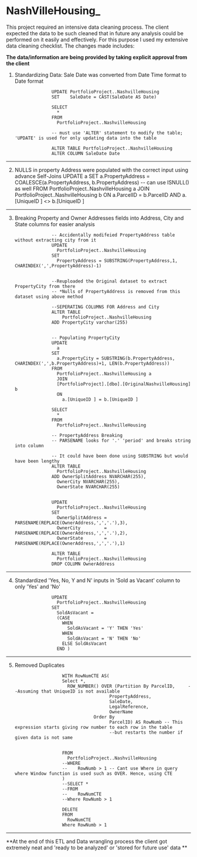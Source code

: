 # NashVilleHousing_
This project required an intensive data cleaning process. The client expected the data to be such cleaned that in future any analysis could be performed on it easily and effectively. For this purpose I used my extensive data cleaning checklist.  The changes made includes: 

**The data/information are being provided by taking explicit approval from the client**


1.  Standardizing Data: Sale Date was converted from Date Time format to Date format 
        
                      UPDATE PortfolioProject..NashvilleHousing 
                      SET    SaleDate = CAST(SaleDate AS Date) 

                      SELECT
                        *
                      FROM
                        PortfolioProject..NashvilleHousing

                      -- must use 'ALTER' statement to modify the table; 'UPDATE' is used for only updating data into the table

                      ALTER TABLE PortfolioProject..NashvilleHousing
                      ALTER COLUMN SaleDate Date
--------------------------------------------------------------------------------------------------------------------------

2.  NULLS in property Address were populated with the correct input using advance Self-Joins
                      UPDATE a
                      SET 
                        a.PropertyAddress = COALESCE(a.PropertyAddress, b.PropertyAddress) -- can use ISNULL() as well
                      FROM
                        PortfolioProject..NashvilleHousing a
                        JOIN
                        PortfolioProject..NashvilleHousing b
                        ON
                          a.ParcelID = b.ParcelID
                        AND a.[UniqueID ] <> b.[UniqueID ]
--------------------------------------------------------------------------------------------------------------------------

3.  Breaking Property and Owner Addresses fields into Address, City and State columns for easier analysis  

                      -- Accidentally modifeied PropertyAddress table without extracting city from it
                      UPDATE
                        PortfolioProject..NashvilleHousing
                      SET
                        PropertyAddress = SUBSTRING(PropertyAddress,1, CHARINDEX(',',PropertyAddress)-1) 


                      --Reuploaded the Original dataset to extract PropertyCity from there
                      -- *Nulls of PropertyAddress is removed from this dataset using above method

                      --SEPERATING COLUMNS FOR Address and City
                      ALTER TABLE 
                          PortfolioProject..NashvilleHousing
                      ADD PropertyCity varchar(255)


                      -- Populating PropertyCity 
                      UPDATE 
                        a
                      SET 
                        a.PropertyCity = SUBSTRING(b.PropertyAddress, CHARINDEX(',',b.PropertyAddress)+1, LEN(b.PropertyAddress))
                      FROM
                        PortfolioProject..NashvilleHousing a
                        JOIN 
                        [PortfolioProject].[dbo].[OriginalNashvilleHousing] b
                        ON 
                          a.[UniqueID ] = b.[UniqueID ]

                      SELECT
                        *
                      FROM
                        PortfolioProject..NashvilleHousing

                      -- PropertyAddress Breaking
                      -- PARSENAME looks for '.' 'period' and breaks string into column 

                      -- It could have been done using SUBSTRING but would have been lengthy
                      ALTER TABLE
                        PortfolioProject..NashvilleHousing
                      ADD OwnerSplitAddress NVARCHAR(255), 
                        OwnerCity NVARCHAR(255), 
                        OwnerState NVARCHAR(255)


                      UPDATE
                        PortfolioProject..NashvilleHousing
                      SET
                        OwnerSplitAddress = PARSENAME(REPLACE(OwnerAddress,',','.'),3),
                        OwnerCity		  = PARSENAME(REPLACE(OwnerAddress,',','.'),2),
                        OwnerState		  = PARSENAME(REPLACE(OwnerAddress,',','.'),1)

                      ALTER TABLE 
                        PortfolioProject..NashvilleHousing
                      DROP COLUMN OwnerAddress

--------------------------------------------------------------------------------------------------------------------------

4.  Standardized 'Yes, No, Y and N' inputs in 'Sold as Vacant' column to only 'Yes' and 'No' 

                      UPDATE
                        PortfolioProject..NashvilleHousing
                      SET
                        SoldAsVacant =
                        (CASE
                          WHEN 
                            SoldAsVacant = 'Y' THEN 'Yes' 
                          WHEN
                            SoldAsVacant = 'N' THEN 'No'
                          ELSE SoldAsVacant
                        END )
--------------------------------------------------------------------------------------------------------------------------

5.  Removed Duplicates  

                          WITH RowNumCTE AS(
                          Select *, 
                            ROW_NUMBER() OVER (Partition By ParcelID,     --Assuming that UniqueID is not available
                                            PropertyAddress,
                                            SaleDate,
                                            LegalReference,
                                            OwnerName
                                      Order By
                                            ParcelID) AS RowNumb -- This expression starts giving row number to each row in the table 
                                            --but restarts the number if given data is not same


                          FROM
                            PortfolioProject..NashvilleHousing
                          --WHERE
                          --	RowNumb > 1 -- Cant use Where in query where Window function is used such as OVER. Hence, using CTE
                          )
                          --SELECT *
                          --FROM
                          --	RowNumCTE
                          --Where RowNumb > 1

                          DELETE 
                          FROM
                            RowNumCTE
                          Where RowNumb > 1

--------------------------------------------------------------------------------------------------------------------------

**At the end of this ETL and Data wrangling process the client got extremely neat and 'ready to be analyzed' or 'stored for future use' data
**
